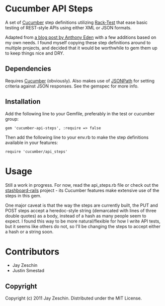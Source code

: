 # Cucumber API Steps

A set of [Cucumber](https://github.com/aslakhellesoy/cucumber) step definitions utilizing
[Rack-Test](https://github.com/brynary/rack-test) that ease basic
testing of REST-style APIs using either XML or JSON formats.

Adapted from [a blog post by Anthony Eden](http://www.anthonyeden.com/2010/11/testing-rest-apis-with-cucumber-and-rack-test/) with a few additions based on my own needs.  I found myself copying these step definitions around to multiple projects, and decided that it would be worthwhile to gem them up to keep things nice and DRY.

## Dependencies

Requires [Cucumber](https://github.com/aslakhellesoy/cucumber) (obviously).  Also makes use of [JSONPath](https://github.com/joshbuddy/jsonpath) for setting criteria against JSON responses.  See the gemspec for more info.

## Installation

Add the following line to your Gemfile, preferably in the test or cucumber group:

    gem 'cucumber-api-steps', :require => false

Then add the following line to your env.rb to make the step definitions available in your features:

    require 'cucumber/api_steps'
  
# Usage

Still a work in progress.  For now, read the api_steps.rb file or check out the [stashboard-rails](https://github.com/jayzes/stashboard-rails) project - its Cucumber features make extensive use of the steps in this gem.  

One major caveat is that the way the steps are currently built, the PUT and POST steps accept a heredoc-style string (demarcated with lines of three double quotes) as a body, instead of a hash as many people seem to expect.  I found this way to be more natural/flexible for how I write API tests, but it seems like others do not, so I'll be changing the steps to accept either a hash or a string soon.

# Contributors
* Jay Zeschin
* Justin Smestad

## Copyright

Copyright (c) 2011 Jay Zeschin. Distributed under the MIT License.
